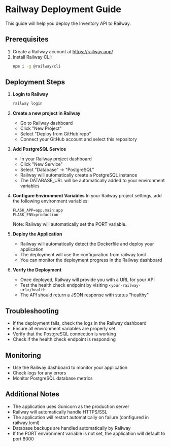 # Railway Deployment Guide

This guide will help you deploy the Inventory API to Railway.

## Prerequisites

1. Create a Railway account at https://railway.app/
2. Install Railway CLI:
   ```bash
   npm i -g @railway/cli
   ```

## Deployment Steps

1. **Login to Railway**
   ```bash
   railway login
   ```

2. **Create a new project in Railway**
   - Go to Railway dashboard
   - Click "New Project"
   - Select "Deploy from GitHub repo"
   - Connect your GitHub account and select this repository

3. **Add PostgreSQL Service**
   - In your Railway project dashboard
   - Click "New Service"
   - Select "Database" → "PostgreSQL"
   - Railway will automatically create a PostgreSQL instance
   - The DATABASE_URL will be automatically added to your environment variables

4. **Configure Environment Variables**
   In your Railway project settings, add the following environment variables:
   ```
   FLASK_APP=app.main:app
   FLASK_ENV=production
   ```
   Note: Railway will automatically set the PORT variable.

5. **Deploy the Application**
   - Railway will automatically detect the Dockerfile and deploy your application
   - The deployment will use the configuration from railway.toml
   - You can monitor the deployment progress in the Railway dashboard

6. **Verify the Deployment**
   - Once deployed, Railway will provide you with a URL for your API
   - Test the health check endpoint by visiting `<your-railway-url>/health`
   - The API should return a JSON response with status "healthy"

## Troubleshooting

- If the deployment fails, check the logs in the Railway dashboard
- Ensure all environment variables are properly set
- Verify that the PostgreSQL connection is working
- Check if the health check endpoint is responding

## Monitoring

- Use the Railway dashboard to monitor your application
- Check logs for any errors
- Monitor PostgreSQL database metrics

## Additional Notes

- The application uses Gunicorn as the production server
- Railway will automatically handle HTTPS/SSL
- The application will restart automatically on failure (configured in railway.toml)
- Database backups are handled automatically by Railway
- If the PORT environment variable is not set, the application will default to port 8000
